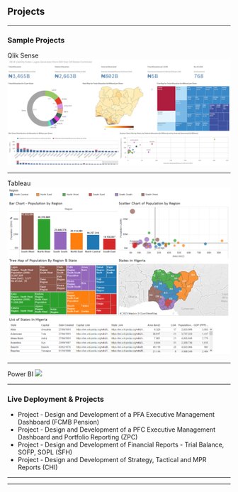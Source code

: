 ## Projects

---

### Sample Projects 

Qlik Sense
<img src="images/QlikSense_Sample_Dashboard.jpg?raw=true"/>

---
Tableau
<img src="images/Tableau Sample Dashboard.png?raw=true"/>

---
Power BI
<img src="images/Power BI_Sample Dashboard.gif?raw=true"/>

---

### Live Deployment & Projects

- Project - Design and Development of a PFA Executive Management Dashboard (FCMB Pension)
- Project - Design and Development of a PFC Executive Management Dashboard and Portfolio Reporting (ZPC)
- Project - Design and Development of Financial Reports - Trial Balance, SOFP, SOPL (SFH)
- Project - Design and Development of Strategy, Tactical and MPR Reports (CHI)

---


---
<!-- Remove above link if you don't want to attibute -->
